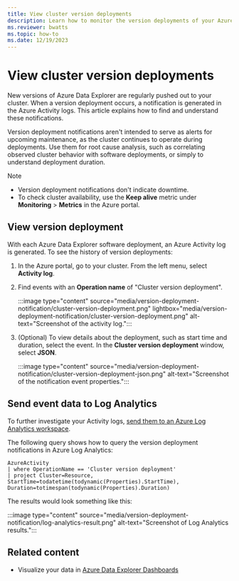 ```yaml
---
title: View cluster version deployments
description: Learn how to monitor the version deployments of your Azure Data Explorer cluster.
ms.reviewer: bwatts
ms.topic: how-to
ms.date: 12/19/2023
---
```


# View cluster version deployments

New versions of Azure Data Explorer are regularly pushed out to your cluster. When a version deployment occurs, a notification is generated in the Azure Activity logs. This article explains how to find and understand these notifications.

Version deployment notifications aren't intended to serve as alerts for upcoming maintenance, as the cluster continues to operate during deployments. Use them for root cause analysis, such as correlating observed cluster behavior with software deployments, or simply to understand deployment duration.

> [!NOTE]
> * Version deployment notifications don't indicate downtime.
> * To check cluster availability, use the **Keep alive** metric under **Monitoring** > **Metrics** in the Azure portal.

## View version deployment

With each Azure Data Explorer software deployment, an Azure Activity log is generated. To see the history of version deployments:

1. In the Azure portal, go to your cluster. From the left menu, select **Activity log**.
1. Find events with an **Operation name** of "Cluster version deployment".

    :::image type="content" source="media/version-deployment-notification/cluster-version-deployment.png" lightbox="media/version-deployment-notification/cluster-version-deployment.png" alt-text="Screenshot of the activity log.":::

1. (Optional) To view details about the deployment, such as start time and duration, select the event. In the **Cluster version deployment** window, select **JSON**.

    :::image type="content" source="media/version-deployment-notification/cluster-version-deployment-json.png" alt-text="Screenshot of the notification event properties.":::

## Send event data to Log Analytics

To further investigate your Activity logs, [send them to an Azure Log Analytics workspace](/azure/azure-monitor/essentials/activity-log?tabs=powershell#send-to-log-analytics-workspace).

The following query shows how to query the version deployment notifications in Azure Log Analytics: 

```kql
AzureActivity
| where OperationName == 'Cluster version deployment'
| project Cluster=Resource, StartTime=todatetime(todynamic(Properties).StartTime), Duration=totimespan(todynamic(Properties).Duration)
```

The results would look something like this:

:::image type="content" source="media/version-deployment-notification/log-analytics-result.png" alt-text="Screenshot of Log Analytics results.":::

## Related content

* Visualize your data in [Azure Data Explorer Dashboards](azure-data-explorer-dashboards.md)
